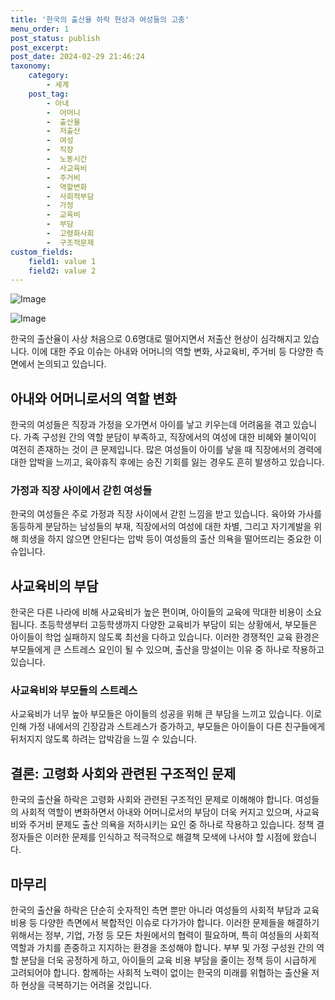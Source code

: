 ```yaml
---
title: '한국의 출산율 하락 현상과 여성들의 고충'
menu_order: 1
post_status: publish
post_excerpt: 
post_date: 2024-02-29 21:46:24
taxonomy:
    category:
        - 세계
    post_tag:
        - 아내
        -  어머니
        -  출산율
        -  저출산
        -  여성
        -  직장
        -  노동시간
        -  사교육비
        -  주거비
        -  역할변화
        -  사회적부담
        -  가정
        -  교육비
        -  부담
        -  고령화사회
        -  구조적문제
custom_fields:
    field1: value 1
    field2: value 2
---
```


![Image](https://imgnews.pstatic.net/image/001/2024/02/29/PYH2024022816110001300_P4_20240229095416137.jpg?type=w647)

![Image](https://imgnews.pstatic.net/image/001/2024/02/29/GYH2024022900040004400_P2_20240229095416142.jpg?type=w647)

한국의 출산율이 사상 처음으로 0.6명대로 떨어지면서 저출산 현상이 심각해지고 있습니다. 이에 대한 주요 이슈는 아내와 어머니의 역할 변화, 사교육비, 주거비 등 다양한 측면에서 논의되고 있습니다.
## 아내와 어머니로서의 역할 변화
한국의 여성들은 직장과 가정을 오가면서 아이를 낳고 키우는데 어려움을 겪고 있습니다. 가족 구성원 간의 역할 분담이 부족하고, 직장에서의 여성에 대한 비혜와 불이익이 여전히 존재하는 것이 큰 문제입니다. 많은 여성들이 아이를 낳을 때 직장에서의 경력에 대한 압박을 느끼고, 육아휴직 후에는 승진 기회를 잃는 경우도 흔히 발생하고 있습니다.
### 가정과 직장 사이에서 갇힌 여성들
한국의 여성들은 주로 가정과 직장 사이에서 갇힌 느낌을 받고 있습니다. 육아와 가사를 동등하게 분담하는 남성들의 부재, 직장에서의 여성에 대한 차별, 그리고 자기계발을 위해 희생을 하지 않으면 안된다는 압박 등이 여성들의 출산 의욕을 떨어뜨리는 중요한 이슈입니다.
## 사교육비의 부담
한국은 다른 나라에 비해 사교육비가 높은 편이며, 아이들의 교육에 막대한 비용이 소요됩니다. 초등학생부터 고등학생까지 다양한 교육비가 부담이 되는 상황에서, 부모들은 아이들이 학업 실패하지 않도록 최선을 다하고 있습니다. 이러한 경쟁적인 교육 환경은 부모들에게 큰 스트레스 요인이 될 수 있으며, 출산을 망설이는 이유 중 하나로 작용하고 있습니다.
### 사교육비와 부모들의 스트레스
사교육비가 너무 높아 부모들은 아이들의 성공을 위해 큰 부담을 느끼고 있습니다. 이로 인해 가정 내에서의 긴장감과 스트레스가 증가하고, 부모들은 아이들이 다른 친구들에게 뒤처지지 않도록 하려는 압박감을 느낄 수 있습니다.
## 결론: 고령화 사회와 관련된 구조적인 문제
한국의 출산율 하락은 고령화 사회와 관련된 구조적인 문제로 이해해야 합니다. 여성들의 사회적 역할이 변화하면서 아내와 어머니로서의 부담이 더욱 커지고 있으며, 사교육비와 주거비 문제도 출산 의욕을 저하시키는 요인 중 하나로 작용하고 있습니다. 정책 결정자들은 이러한 문제를 인식하고 적극적으로 해결책 모색에 나서야 할 시점에 왔습니다.
## 마무리
한국의 출산율 하락은 단순히 숫자적인 측면 뿐만 아니라 여성들의 사회적 부담과 교육 비용 등 다양한 측면에서 복합적인 이슈로 다가가야 합니다. 이러한 문제들을 해결하기 위해서는 정부, 기업, 가정 등 모든 차원에서의 협력이 필요하며, 특히 여성들의 사회적 역할과 가치를 존중하고 지지하는 환경을 조성해야 합니다. 부부 및 가정 구성원 간의 역할 분담을 더욱 공정하게 하고, 아이들의 교육 비용 부담을 줄이는 정책 등이 시급하게 고려되어야 합니다. 함께하는 사회적 노력이 없이는 한국의 미래를 위협하는 출산율 저하 현상을 극복하기는 어려울 것입니다.
